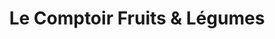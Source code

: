---
title: "Le Comptoir Fruits & Légumes"
url: /golfech/le-comptoir-fruits-et-legumes/
shop: légumes
---